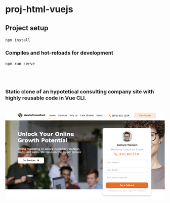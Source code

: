 # proj-html-vuejs

## Project setup
```
npm install
```

### Compiles and hot-reloads for development
```
npm run serve
```

<br>
<br>

### Static clone of an hypotetical consulting company site with highly reusable code in Vue CLI.
<br>
<img src="./src/assets/img/proj-vuejs.png">
